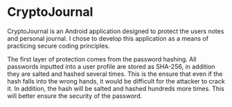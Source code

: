 # CryptoJournal
CryptoJournal is an Android application designed to protect the users notes and personal journal. I chose to develop this application as a means of practicing secure coding principles. 

The first layer of protection comes from the password hashing. All passwords inputted into a user profile are stored as SHA-256, in addition they are salted and hashed several times. This is the ensure that even if the hash falls into the wrong hands, it would be difficult for the attacker to crack it. In addition, the hash will be salted and hashed hundreds more times. This will better ensure the security of the password.
